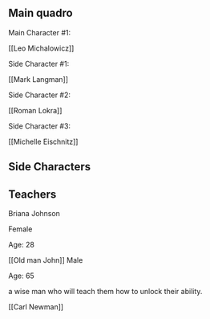 ## Main quadro

Main Character #1: 

[[Leo Michalowicz]]

Side Character #1: 

[[Mark Langman]]

Side Character #2: 

[[Roman Lokra]]

Side Character #3:

[[Michelle Eischnitz]]
## Side Characters

## Teachers

Briana Johnson

Female

Age: 28

[[Old man John]]
Male

Age: 65

a wise man who will teach them how to unlock their ability.

[[Carl Newman]]
